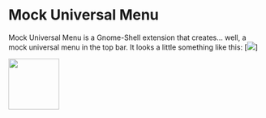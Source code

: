 # Mock Universal Menu
Mock Universal Menu is a Gnome-Shell extension that creates... well, a mock universal menu in the top bar.
It looks a little something like this:
[<img src="https://extensions.gnome.org/extension-data/screenshots/screenshot_4111_SJLlCtx.png">]

[<img src="https://micheleg.github.io/dash-to-dock/media/get-it-on-ego.png" height="100">](https://extensions.gnome.org/extension/4111/mock-universal-menu/)
